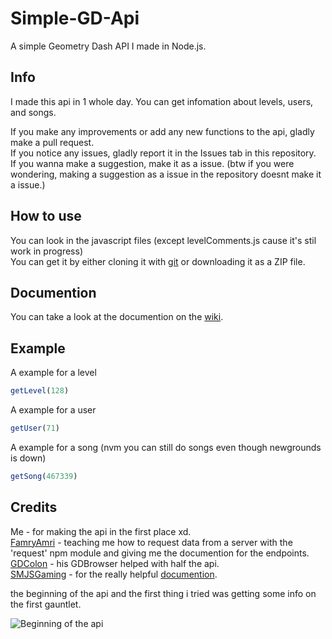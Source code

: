 # Simple-GD-Api
A simple Geometry Dash API I made in Node.js.

## Info
I made this api in 1 whole day. You can get infomation about levels, users, and songs.

If you make any improvements or add any new functions to the api, gladly make a pull request.<br/>
If you notice any issues, gladly report it in the Issues tab in this repository.<br/>
If you wanna make a suggestion, make it as a issue. (btw if you were wondering, making a suggestion as a issue in the repository doesnt make it a issue.)

## How to use
You can look in the javascript files (except levelComments.js cause it's stil work in progress)<br/>
You can get it by either cloning it with [git](https://git-scm.com/) or downloading it as a ZIP file.

## Documention
You can take a look at the documention on the [wiki](https://github.com/willycoffee/Simple-GD-Api/wiki).

## Example
A example for a level
```javascript
getLevel(128)
```

A example for a user
```javascript
getUser(71)
```

A example for a song (nvm you can still do songs even though newgrounds is down)
```javascript
getSong(467339)
```

## Credits
Me - for making the api in the first place xd.<br/>
[FamryAmri](https://github.com/FamryAmri) - teaching me how to request data from a server with the 'request' npm module and giving me the documention for the endpoints.<br/>
[GDColon](https://github.com/GDColon) - his GDBrowser helped with half the api.<br/>
[SMJSGaming](https://github.com/SMJSGaming) - for the really helpful [documention](https://github.com/SMJSGaming/GDDocs).


the beginning of the api and the first thing i tried was getting some info on the first gauntlet.


![Beginning of the api](https://i.imgur.com/3EMX5UO.png)
